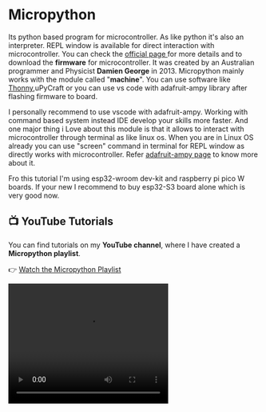 # Micropython
Its python based program for microcontroller. As like python it's also an interpreter. REPL window is available for direct interaction with microcontroller. You can check the [official page ](https://micropython.org) for more details and to download the __firmware__ for microcontroller. It was created by an Australian programmer and Physicist __Damien George__ in 2013. Micropython mainly works with the module called "__machine__". You can use software like [Thonny](https://thonny.org),uPyCraft or you can use vs code with adafruit-ampy library after flashing firmware to board.<br>

I personally recommend to use vscode with adafruit-ampy. Working with command based system instead IDE develop your skills more faster. And one major thing i Love about this module is that it allows to interact with microcontroller through terminal as like linux os. When you are in Linux OS already you can use "screen" command in terminal for REPL window as directly works with microcontroller. Refer [adafruit-ampy page](https://learn.adafruit.com/sino-bit-micropython/running-code-with-ampy) to know more about it.<br>

Fro this tutorial I'm using esp32-wroom dev-kit and raspberry pi pico W boards. If your new I recommend to buy esp32-S3 board alone which is very good now. 


## 📺 YouTube Tutorials  
You can find tutorials on my **YouTube channel**, where I have created a **Micropython playlist**.  

👉 [Watch the Micropython Playlist](https://www.youtube.com/watch?v=AA5tJHtSvpc&list=PL3Cu8zFKcAQwN4YRsNxOjYaoCPav-kzB5)  


<video width="320" height="240" controls>
  <source src="https://www.youtube.com/watch?v=AA5tJHtSvpc&list=PL3Cu8zFKcAQwN4YRsNxOjYaoCPav-kzB5" type="video/mp4">
</video>